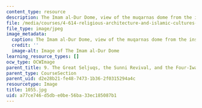 ```yaml
---
content_type: resource
description: The Imam al-Dur Dome, view of the muqarnas dome from the inside.
file: /media/courses/4-614-religious-architecture-and-islamic-cultures-fall-2002/a77ce746d5dbe0be56ba33ec185087b1_1055.jpg
file_type: image/jpeg
image_metadata:
  caption: The Imam al-Dur Dome, view of the muqarnas dome from the inside.
  credit: ''
  image-alt: Image of The Imam al-Dur Dome
learning_resource_types: []
ocw_type: OCWImage
parent_title: 9. The Great Seljuqs, the Sunni Revival, and the Four-Iwan Plan
parent_type: CourseSection
parent_uid: d2e28b21-fe48-7473-1b36-2f0315294a4c
resourcetype: Image
title: 1055.jpg
uid: a77ce746-d5db-e0be-56ba-33ec185087b1
---
```

